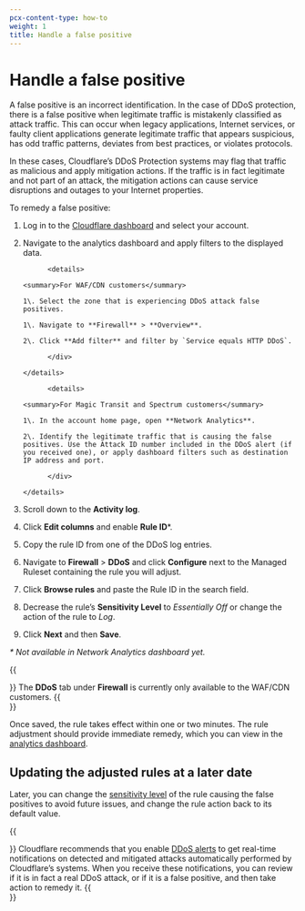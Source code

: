 ```yaml
---
pcx-content-type: how-to
weight: 1
title: Handle a false positive
---
```


# Handle a false positive

A false positive is an incorrect identification. In the case of DDoS protection, there is a false positive when legitimate traffic is mistakenly classified as attack traffic. This can occur when legacy applications, Internet services, or faulty client applications generate legitimate traffic that appears suspicious, has odd traffic patterns, deviates from best practices, or violates protocols.

In these cases, Cloudflare’s DDoS Protection systems may flag that traffic as malicious and apply mitigation actions. If the traffic is in fact legitimate and not part of an attack, the mitigation actions can cause service disruptions and outages to your Internet properties.

To remedy a false positive:

1.  Log in to the [Cloudflare dashboard](https://dash.cloudflare.com) and select your account.
1.  Navigate to the analytics dashboard and apply filters to the displayed data.

              <details>

        <summary>For WAF/CDN customers</summary>

    <div>

        1\. Select the zone that is experiencing DDoS attack false positives.

        1\. Navigate to **Firewall** > **Overview**.

        2\. Click **Add filter** and filter by `Service equals HTTP DDoS`.

              </div>

        </details>

              <details>

        <summary>For Magic Transit and Spectrum customers</summary>

    <div>

        1\. In the account home page, open **Network Analytics**.

        2\. Identify the legitimate traffic that is causing the false positives. Use the Attack ID number included in the DDoS alert (if you received one), or apply dashboard filters such as destination IP address and port.

              </div>

        </details>

1.  Scroll down to the **Activity log**.
1.  Click **Edit columns** and enable **Rule ID**\*.
1.  Copy the rule ID from one of the DDoS log entries.
1.  Navigate to **Firewall** > **DDoS** and click **Configure** next to the Managed Ruleset containing the rule you will adjust.
1.  Click **Browse rules** and paste the Rule ID in the search field.
1.  Decrease the rule’s **Sensitivity Level** to _Essentially Off_ or change the action of the rule to _Log_.
1.  Click **Next** and then **Save**.

_\* Not available in Network Analytics dashboard yet._

{{<Aside type="warning">}}
The **DDoS** tab under **Firewall** is currently only available to the WAF/CDN customers.
{{</Aside>}}

Once saved, the rule takes effect within one or two minutes. The rule adjustment should provide immediate remedy, which you can view in the [analytics dashboard](/reference/analytics).

## Updating the adjusted rules at a later date

Later, you can change the [sensitivity level](/managed-rulesets/network/override-parameters#sensitivity) of the rule causing the false positives to avoid future issues, and change the rule action back to its default value.

{{<Aside type="note" header="Recommendation: Enable DDoS alerts">}}
Cloudflare recommends that you enable [DDoS alerts](/reference/alerts) to get real-time notifications on detected and mitigated attacks automatically performed by Cloudflare’s systems. When you receive these notifications, you can review if it is in fact a real DDoS attack, or if it is a false positive, and then take action to remedy it.
{{</Aside>}}